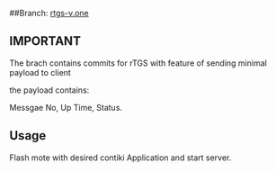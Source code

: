 ##Branch: [rtgs-v.one](https://github.com/kaleemullah360/rTGS/tree/rtgs-v.one)



## IMPORTANT

The brach contains commits for rTGS with feature of sending minimal payload to client

the payload contains:

Messgae No, Up Time, Status.

## Usage

Flash mote with desired contiki Application and start server.